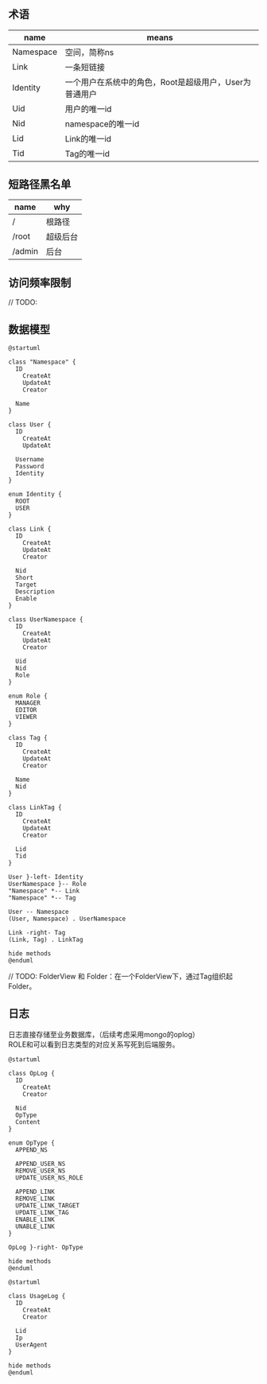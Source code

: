 #

## 术语

name|means
-|-
Namespace|空间，简称ns
Link|一条短链接
Identity|一个用户在系统中的角色，Root是超级用户，User为普通用户
Uid|用户的唯一id
Nid|namespace的唯一id
Lid|Link的唯一id
Tid|Tag的唯一id

## 短路径黑名单

name|why
-|-
/|根路径
/root|超级后台
/admin|后台

## 访问频率限制

// TODO:

## 数据模型

```plantuml
@startuml

class "Namespace" {
  ID
	CreateAt
	UpdateAt
	Creator

  Name
}

class User {
  ID
	CreateAt
	UpdateAt

  Username
  Password
  Identity
}

enum Identity {
  ROOT
  USER
}

class Link {
  ID
	CreateAt
	UpdateAt
	Creator

  Nid
  Short
  Target
  Description
  Enable
}

class UserNamespace {
  ID
	CreateAt
	UpdateAt
	Creator

  Uid
  Nid
  Role
}

enum Role {
  MANAGER
  EDITOR
  VIEWER
}

class Tag {
  ID
	CreateAt
	UpdateAt
	Creator

  Name
  Nid
}

class LinkTag {
  ID
	CreateAt
	UpdateAt
	Creator

  Lid
  Tid
}

User }-left- Identity
UserNamespace }-- Role
"Namespace" *-- Link
"Namespace" *-- Tag

User -- Namespace
(User, Namespace) . UserNamespace

Link -right- Tag
(Link, Tag) . LinkTag

hide methods
@enduml
```

// TODO: FolderView 和 Folder：在一个FolderView下，通过Tag组织起Folder。

## 日志

日志直接存储至业务数据库，（后续考虑采用mongo的oplog）  
ROLE和可以看到日志类型的对应关系写死到后端服务。

```plantuml
@startuml

class OpLog {
  ID
	CreateAt
	Creator

  Nid
  OpType
  Content
}

enum OpType {
  APPEND_NS

  APPEND_USER_NS
  REMOVE_USER_NS
  UPDATE_USER_NS_ROLE

  APPEND_LINK
  REMOVE_LINK
  UPDATE_LINK_TARGET
  UPDATE_LINK_TAG
  ENABLE_LINK
  UNABLE_LINK
}

OpLog }-right- OpType

hide methods
@enduml
```

```plantuml
@startuml

class UsageLog {
  ID
	CreateAt
	Creator

  Lid
  Ip
  UserAgent
}

hide methods
@enduml
```
